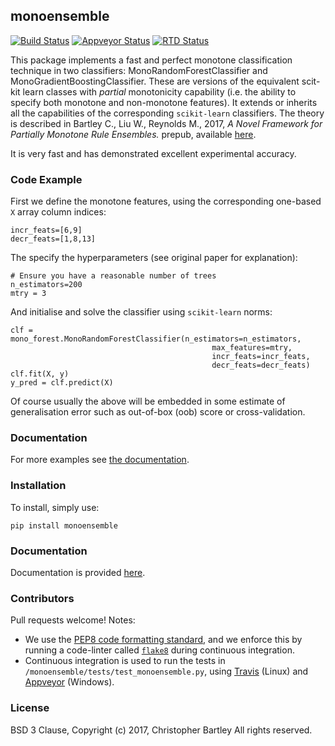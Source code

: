 ## monoensemble
[![Build Status](https://travis-ci.org/chriswbartley/monoensemble.svg?branch=master)](https://travis-ci.org/chriswbartley/monoensemble)
[![Appveyor Status](https://ci.appveyor.com/api/projects/status/github/chriswbartley/monoensemble)](https://ci.appveyor.com/project/chriswbartley/monoensemble)
[![RTD Status](https://readthedocs.org/projects/monoensemble/badge/?version=latest
)](https://readthedocs.org/projects/monoensemble/badge/?version=latest)


This package implements a fast and perfect monotone classification technique in two classifiers:
MonoRandomForestClassifier and MonoGradientBoostingClassifier. These are versions of the equivalent scit-kit learn classes with *partial* monotonicity capability (i.e. the ability to specify both monotone and non-monotone features). It extends or inherits all the capabilities of the corresponding `scikit-learn` classifiers. The theory is described in Bartley C., Liu W., Reynolds M., 2017, *A Novel Framework for Partially Monotone Rule Ensembles.* prepub, available [here](http://staffhome.ecm.uwa.edu.au/~19514733/). 

It is very fast and has demonstrated excellent experimental accuracy. 

### Code Example
First we define the monotone features, using the corresponding one-based `X` array column indices:
```
incr_feats=[6,9]
decr_feats=[1,8,13]
```
The specify the hyperparameters (see original paper for explanation):
```
# Ensure you have a reasonable number of trees
n_estimators=200
mtry = 3
```
And initialise and solve the classifier using `scikit-learn` norms:
```
clf = mono_forest.MonoRandomForestClassifier(n_estimators=n_estimators,
                                             max_features=mtry,
                                             incr_feats=incr_feats,
                                             decr_feats=decr_feats)
clf.fit(X, y)
y_pred = clf.predict(X)
```	
Of course usually the above will be embedded in some estimate of generalisation error such as out-of-box (oob) score or cross-validation.

### Documentation

For more examples see [the documentation](http://monoensemble.readthedocs.io/en/latest/index.html).

### Installation

To install, simply use:
```
pip install monoensemble
```

### Documentation

Documentation is provided [here](http://monoensemble.readthedocs.io/en/latest/index.html).

### Contributors

Pull requests welcome! Notes:
 - We use the
[PEP8 code formatting standard](https://www.python.org/dev/peps/pep-0008/), and
we enforce this by running a code-linter called
[`flake8`](http://flake8.pycqa.org/en/latest/) during continuous integration.
 - Continuous integration is used to run the tests in `/monoensemble/tests/test_monoensemble.py`, using [Travis](https://travis-ci.org/chriswbartley/monoensemble.svg?branch=master) (Linux) and [Appveyor](https://ci.appveyor.com/api/projects/status/github/chriswbartley/monoensemble) (Windows).
 
### License
BSD 3 Clause, Copyright (c) 2017, Christopher Bartley
All rights reserved.
